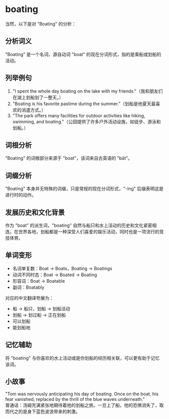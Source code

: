 # boating

当然，以下是对 "Boating" 的分析：

  

## 分析词义

  

"Boating" 是一个名词，源自动词 "boat" 的现在分词形式，指的是乘船或划船的活动。

  

## 列举例句

  

1.  "I spent the whole day boating on the lake with my friends."（我和朋友们在湖上划船划了一整天。）
2.  "Boating is his favorite pastime during the summer."（划船是他夏天最喜欢的消遣方式。）
3.  "The park offers many facilities for outdoor activities like hiking, swimming, and boating."（公园提供了许多户外活动设施，如徒步、游泳和划船。）

  

## 词根分析

  

"Boating" 的词根部分来源于 "boat"，该词来自古英语的 "bāt"。

  

## 词缀分析

  

"Boating" 本身并无特殊的词缀，只是常规的现在分词形式，"-ing" 后缀表明这是进行时的动作。

  

## 发展历史和文化背景

  

作为 "boat" 的派生词，"boating" 自然与船只和水上活动的历史和文化紧密相连。在世界各地，划船都是一种深受人们喜爱的娱乐活动，同时也是一项流行的竞技体育。

  

## 单词变形

  

*   名词单复数：Boat -> Boats，Boating -> Boatings
*   动词不同时态：Boat -> Boated -> Boating
*   形容词：Boat -> Boatable
*   副词：Boatably

  

对应的中文翻译夸展为：

  

*   船 -> 船只，划船 -> 划船活动
*   划船 -> 划过船 -> 正在划船
*   可以划船
*   能划船地

  

## 记忆辅助

  

将 "boating" 与你喜欢的水上活动或是你划船的经历相关联，可以更有助于记忆该词。

  

## 小故事

  

"Tom was nervously anticipating his day of boating. Once on the boat, his fear vanished, replaced by the thrill of the blue waves underneath."  
普通话：汤姆充满紧张地期待着他的划船之旅。一旦上了船，他的恐惧消失了，取而代之的是身下蓝色波浪带来的刺激。
